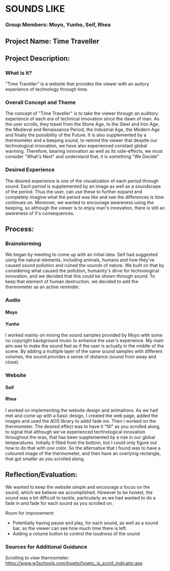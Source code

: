# SOUNDS LIKE

### Group Members: Moyo, Yunho, Seif, Rhea
## Project Name: Time Traveller

## Project Description: 
### What is it?
"Time Traveller" is a website that provides the viewer with an auitory experience of technology through time. 
### Overall Concept and Theme
The concept of "Time Traveller" is to take the viewer through an auditory experience of each era of technical innovation since the dawn of man. As the user scrolls, they travel from the Stone Age, to the Steel and Iron Age, the Medieval and Renaissance Period, the Industrial Age, the Modern Age and finally the possibility of the Future. It is also supplemented by a thermometer and a beeping sound, to remind the viewer that despite our technological innovation, we have also experienced constant global warming. Therefore, bearing innovation as well as its side-effects, we must consider "What's Next" and understand that, it is something "We Decide"

### Desired Experience
The desired experience is one of the visualization of each period through sound. Each period is supplemented by an image as well as a soundscape of the period. Thus the user, can use these to further expand and completely imagine what the period was like and see the differences is time continues on. Moreover, we wanted to encourage awareness using the beeping, so although the viewer is to enjoy man's innovation, there is still an awareness of it's consequences. 

## Process: 
### Brainstorming
We began by meeting to come up with an initial idea. Seif had suggested using the natural elements, including animals, humans and how they've caused sound pollution and ruined the sounds of nature. We built on that by considering what caused the pollution, humanity's dirve for technological innovation, and we decided that this could be shown through sound. To keep that element of human destruction, we decided to add the thermometer as an active reminder. 


### Audio
#### Moyo


#### Yunho
I worked mainly on mixing the sound samples provided by Moyo with some no copyright background music to enhance the user's experience. My main aim was to make the sound feel as if the user is actually in the middle of the scene. By adding a multiple layer of the same sound samples with different volumes, the sound provides a sense of distance (sound from away and close).


### Website
#### Seif


#### Rhea
I worked on implementing the website design and animations. As we had met and come up with a basic design, I created the web page, added the images and used the AOS library to addd fade ins. Then I worked on the thermometer. The desired effect was to have it "fill" as you scrolled along, to signal that although we've experienced technological innovation throughout the eras, that has been supplemented by a rise in our global temperatures. Initially it filled from the bottom, but I could only figure out how to do that with one color. So the alternative that I found was to have a coloured image of the thermometer, and then have an overlying rectangle, that got smaller as you scrolled along. 

## Reflection/Evaluation: 
We wanted to keep the website simple and encourage a focus on the sound, which we believe we accomplished. However to be honest, the sound was a bit difficult to tackle, particularly as we had wanted to do a fade in and fade for each sound as you scrolled on. 

Room for improvement: 
- Potentially having pause and play, for each sound, as well as a sound bar, so the viewer can see how much time there is left. 
- Adding a volume button to control the loudness of the sound


### Sources for Additional Guidance
Scrolling to view thermometer: https://www.w3schools.com/howto/howto_js_scroll_indicator.asp
